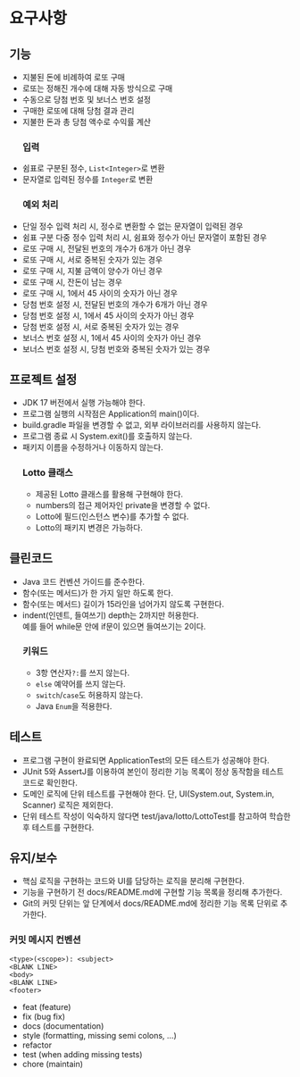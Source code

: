# 요구사항
## 기능
- 지불된 돈에 비례하여 로또 구매
- 로또는 정해진 개수에 대해 자동 방식으로 구매
- 수동으로 당첨 번호 및 보너스 번호 설정
- 구매한 로또에 대해 당첨 결과 관리
- 지불한 돈과 총 당첨 액수로 수익률 계산
  ### 입력
- 쉼표로 구분된 정수, `List<Integer>`로 변환
- 문자열로 입력된 정수를 `Integer`로 변환
  ### 예외 처리
- 단일 정수 입력 처리 시, 정수로 변환할 수 없는 문자열이 입력된 경우
- 쉼표 구분 다중 정수 입력 처리 시, 쉼표와 정수가 아닌 문자열이 포함된 경우
- 로또 구매 시, 전달된 번호의 개수가 6개가 아닌 경우
- 로또 구매 시, 서로 중복된 숫자가 있는 경우
- 로또 구매 시, 지불 금액이 양수가 아닌 경우
- 로또 구매 시, 잔돈이 남는 경우
- 로또 구매 시, 1에서 45 사이의 숫자가 아닌 경우
- 당첨 번호 설정 시, 전달된 번호의 개수가 6개가 아닌 경우
- 당첨 번호 설정 시, 1에서 45 사이의 숫자가 아닌 경우
- 당첨 번호 설정 시, 서로 중복된 숫자가 있는 경우
- 보너스 번호 설정 시, 1에서 45 사이의 숫자가 아닌 경우
- 보너스 번호 설정 시, 당첨 번호와 중복된 숫자가 있는 경우
## 프로젝트 설정
- JDK 17 버전에서 실행 가능해야 한다.
- 프로그램 실행의 시작점은 Application의 main()이다.
- build.gradle 파일을 변경할 수 없고, 외부 라이브러리를 사용하지 않는다.
- 프로그램 종료 시 System.exit()를 호출하지 않는다.
- 패키지 이름을 수정하거나 이동하지 않는다.
    ### Lotto 클래스
  - 제공된 Lotto 클래스를 활용해 구현해야 한다.
  - numbers의 접근 제어자인 private을 변경할 수 없다.
  - Lotto에 필드(인스턴스 변수)를 추가할 수 없다.
  - Lotto의 패키지 변경은 가능하다.
## 클린코드
- Java 코드 컨벤션 가이드를 준수한다.
- 함수(또는 메서드)가 한 가지 일만 하도록 한다.
- 함수(또는 메서드) 길이가 15라인을 넘어가지 않도록 구현한다.
- indent(인덴트, 들여쓰기) depth는 2까지만 허용한다.<br>예를 들어 while문 안에 if문이 있으면 들여쓰기는 2이다.
    ### 키워드
  - 3항 연산자`?:`를 쓰지 않는다.
  - `else` 예약어를 쓰지 않는다.
  - `switch`/`case`도 허용하지 않는다.
  - Java `Enum`을 적용한다.

## 테스트
- 프로그램 구현이 완료되면 ApplicationTest의 모든 테스트가 성공해야 한다.
- JUnit 5와 AssertJ를 이용하여 본인이 정리한 기능 목록이 정상 동작함을 테스트 코드로 확인한다.
- 도메인 로직에 단위 테스트를 구현해야 한다. 단, UI(System.out, System.in, Scanner) 로직은 제외한다.
- 단위 테스트 작성이 익숙하지 않다면 test/java/lotto/LottoTest를 참고하여 학습한 후 테스트를 구현한다.

## 유지/보수
- 핵심 로직을 구현하는 코드와 UI를 담당하는 로직을 분리해 구현한다.
- 기능을 구현하기 전 docs/README.md에 구현할 기능 목록을 정리해 추가한다.
- Git의 커밋 단위는 앞 단계에서 docs/README.md에 정리한 기능 목록 단위로 추가한다.
### 커밋 메시지 컨벤션
```text
<type>(<scope>): <subject>
<BLANK LINE>
<body>
<BLANK LINE>
<footer>
```
- feat (feature)
- fix (bug fix)
- docs (documentation)
- style (formatting, missing semi colons, …)
- refactor 
- test (when adding missing tests)
- chore (maintain)









